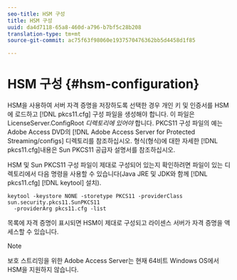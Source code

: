 ```yaml
---
seo-title: HSM 구성
title: HSM 구성
uuid: da4d7118-65a8-460d-a796-b7bf5c28b208
translation-type: tm+mt
source-git-commit: ac75f63f98060e1937570476362bb5d4458d1f85

---
```



# HSM 구성 {#hsm-configuration}

HSM을 사용하여 서버 자격 증명을 저장하도록 선택한 경우 개인 키 및 인증서를 HSM에 로드하고 [!DNL pkcs11.cfg] 구성 파일을 생성해야 합니다. 이 파일은 LicenseServer.ConfigRoot *디렉토리에 있어야* 합니다. PKCS11 구성 파일의 예는 Adobe Access DVD의 [!DNL Adobe Access Server for Protected Streaming/configs] 디렉토리를 참조하십시오. 형식(형식)에 대한 자세한 [!DNL pkcs11.cfg]내용은 Sun PKCS11 공급자 설명서를 참조하십시오.

HSM 및 Sun PKCS11 구성 파일이 제대로 구성되어 있는지 확인하려면 파일이 있는 디렉토리에서 다음 명령을 사용할 수 있습니다(Java JRE 및 JDK와 함께 [!DNL pkcs11.cfg] [!DNL keytool] 설치).

```
keytool -keystore NONE -storetype PKCS11 -providerClass sun.security.pkcs11.SunPKCS11 
  -providerArg pkcs11.cfg -list
```

목록에 자격 증명이 표시되면 HSM이 제대로 구성되고 라이센스 서버가 자격 증명을 액세스할 수 있습니다.

>[!NOTE]
>
>보호 스트리밍을 위한 Adobe Access Server는 현재 64비트 Windows OS에서 HSM을 지원하지 않습니다.
